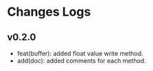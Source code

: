 # Changes Logs

## v0.2.0

- feat(buffer): added float value write method.
- add(doc): added comments for each method.
